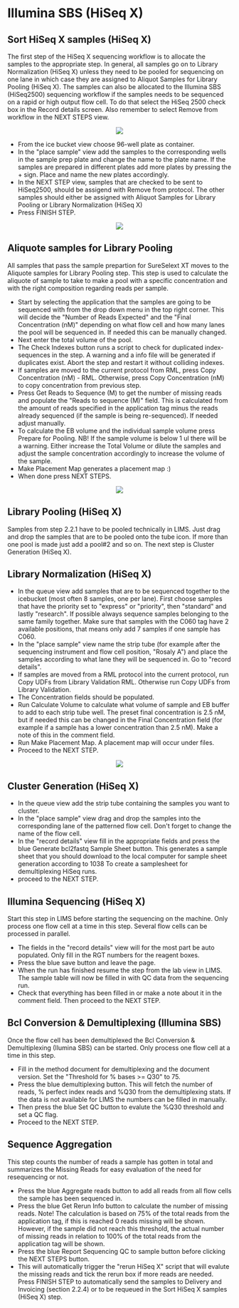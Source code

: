 
# Illumina SBS (HiSeq X)


## Sort HiSeq X samples (HiSeq X)
The first step of the HiSeq X sequencing workflow is to allocate the samples to the appropriate step. In general, all samples go on to Library Normalization (HiSeq X) unless they need to be pooled for sequencing on one lane in which case they are assigned to Aliquot Samples for Library Pooling (HiSeq X). The samples can also be allocated to the Illumina SBS (HiSeq2500) sequencing workflow if the samples needs to be sequenced on a rapid or high output flow cell. To do that select the HiSeq 2500 check box in the Record details screen. Also remember to select Remove from workflow in the NEXT STEPS view.

<p align="center"><img src="../img/Illumina_SBS_HiSeq_X/1.png"></p>

* From the ice bucket view choose 96-well plate as container.
* In the "place sample" view add the samples to the corresponding wells in the sample prep plate and change the name to the plate name. If the samples are prepared in different plates add more plates by pressing the + sign. Place and name the new plates accordingly.
* In the NEXT STEP view, samples that are checked to be sent to HiSeq2500, should be assigend with Remove from protocol. The other samples should either be assigned with Aliquot Samples for Library Pooling or Library Normalization (HiSeq X) 
* Press FINISH STEP.

<p align="center"><img src="../img/Illumina_SBS_HiSeq_X/2.png"></p>


## Aliquote samples for Library Pooling 


All samples that pass the sample prepartion for SureSelext XT moves to the Aliquote samples for Library Pooling step. This step is used to calculate the aliquote of sample to take to make a pool with a specific concentration and with the right composition regarding reads per sample.

* Start by selecting the application that the samples are going to be sequenced with from the drop down menu in the top right corner. This will decide the "Number of Reads Expected" and the "Final Concentration (nM)"  depending on what flow cell and how many lanes the pool will be sequenced in. If needed this can be manually changed.
* Next enter the total volume of the pool.
* The Check Indexes button runs a script to check for duplicated index-sequences in the step. A warning and a info file will be generated if duplicates exist. Abort the step and restart it without colliding indexes.
* If samples are moved to the current protocol from RML, press Copy Concentration (nM) - RML. Otherwise, press Copy Concentration (nM) to copy concentration from previous step. 
* Press Get Reads to Sequence (M) to get the number of missing reads and populate the "Reads to sequence (M)" field. This is calculated from the amount of reads specified in the application tag minus the reads already sequenced (if the sample is being re-sequenced). If needed adjust manually.
* To calculate the EB volume and the individual sample volume press Prepare for Pooling. NB! If the sample volume is below 1 ul there will be a warning. Either increase the Total Volume or dilute the samples and adjust the sample concentration accordingly to increase the volume of the sample.
* Make Placement Map generates a placement map :)
* When done press NEXT STEPS.

<p align="center"><img src="../img/Illumina_SBS_HiSeq_X/3.png"></p>



## Library Pooling (HiSeq X)


Samples from step 2.2.1 have to be pooled technically in LIMS. Just drag and drop the samples that are to be pooled onto the tube icon. If more than one pool is made just add a pool#2 and so on. The next step is Cluster Generation (HiSeq X). 



## Library Normalization (HiSeq X)
* In the queue view add samples that are to be sequenced together to the icebucket (most often 8 samples, one per lane). First choose samples that have the priority set to "express" or "priority", then "standard" and lastly "research". If possible always sequence samples belonging to the same family together. Make sure that samples with the C060 tag have 2 available positions, that means only add 7 samples if one sample has C060.
* In the "place sample" view name the strip tube (for example after the sequencing instrument and flow cell position, "Rosaly A") and place the samples according to what lane they will be sequenced in. Go to "record details".
* If samples are moved from a RML protocol into the current protocol, run Copy UDFs from Library Validation RML. Otherwise run  Copy UDFs from Library Validation.
* The Concentration fields should be populated.
* Run Calculate Volume to calculate what volume of sample and EB buffer to add to each strip tube well. The preset final concentration is 2.5 nM, but if needed this can be changed in the Final Concentration field (for example if a sample has a lower concentration than 2.5 nM). Make a note of this in the comment field.
* Run Make Placement Map. A placement map will occur under files.
* Proceed to the NEXT STEP.

<p align="center"><img src="../img/Illumina_SBS_HiSeq_X/4.png"></p>


## Cluster Generation (HiSeq X)
* In the queue view add the strip tube containing the samples you want to cluster.
* In the "place sample" view drag and drop the samples into the corresponding lane of the patterned flow cell. Don't forget to change the name of the flow cell.
* In the "record details" view fill in the appropriate fields and press the blue Generate bcl2fastq Sample Sheet button. This generates a sample sheet that you should download to the local computer for sample sheet generation according to 1038 To create a samplesheet for demultiplexing HiSeq runs.
* proceed to the NEXT STEP.

## Illumina Sequencing (HiSeq X)


Start this step in LIMS before starting the sequencing on the machine. Only process one flow cell at a time in this step. Several flow cells can be processed in parallel.

* The fields in the "record details" view will for the most part be auto populated. Only fill in the RGT numbers for the reagent boxes.
* Press the blue save button and leave the page.
* When the run has finished resume the step from the lab view in LIMS. The sample table will now be filled in with QC data from the sequencing run.
* Check that everything has been filled in or make a note about it in the comment field. Then proceed to the NEXT STEP.

## Bcl Conversion & Demultiplexing (Illumina SBS)


Once the flow cell has been demultiplexed the Bcl Conversion & Demultiplexing (Ilumina SBS) can be started. Only process one flow cell at a time in this step.

* Fill in the method document for demultiplexing and the document version. Set the "Threshold for % bases >= Q30" to 75.
* Press the blue demultiplexing button. This will fetch the number of reads, % perfect index reads and %Q30 from the demultiplexing stats. If the data is not available for LIMS the numbers can be filled in manually.
* Then press the blue Set QC button to evalute the %Q30 threshold and set a QC flag.
* Proceed to the NEXT STEP.

## Sequence Aggregation


This step counts the number of reads a sample has gotten in total and summarizes the Missing Reads for easy evaluation of the need for resequencing or not.

* Press the blue Aggregate reads button to add all reads from all flow cells the sample has been sequenced in.
* Press the blue Get Rerun Info button to calculate the number of missing reads. Note! The calculation is based on 75% of the total reads from the application tag, if this is reached 0 reads missing will be shown. However, if the sample did not reach this threshold, the actual number of missing reads in relation to 100% of the total reads from the application tag will be shown.
* Press the blue Report Sequencing QC to sample button before clicking the NEXT STEPS button. 
* This will automatically trigger the "rerun HiSeq X" script that will evalute the missing reads and tick the rerun box if more reads are needed. Press FINISH STEP to automatically send the samples to Delivery and Invoicing (section 2.2.4) or to be requeued in the Sort HiSeq X samples (HiSeq X) step.




